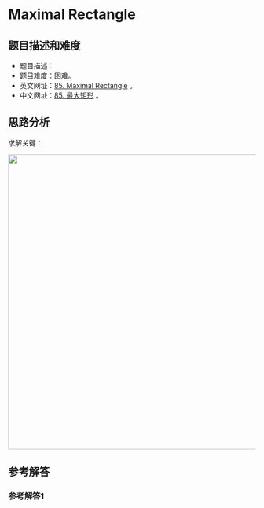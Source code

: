 # Maximal Rectangle

## 题目描述和难度
+ 题目描述：
+ 题目难度：困难。
+ 英文网址：[85. Maximal Rectangle](https://leetcode.com/problems/maximal-rectangle/description/)  。
+ 中文网址：[85. 最大矩形](https://leetcode-cn.com/problems/maximal-rectangle/description/)  。
## 思路分析
求解关键：

<img src="https://liweiwei1419.github.io/images/leetcode-solution/" width="600">

## 参考解答
### 参考解答1

```java

```